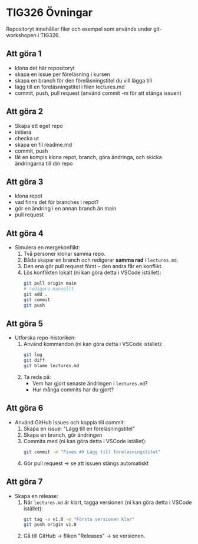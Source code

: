# TIG326 Övningar 
Repositoryt innehåller filer och exempel som används under git-workshopen i TIG326.

## Att göra 1
* klona det här repositoryt
* skapa en issue per föreläsning i kursen
* skapa en branch för den föreläsningstitel du vill lägga till
* lägg till en föreläsningstitel i filen lectures.md 
* commit, push, pull request (använd commit -m för att stänga issuen)


## Att göra 2
* Skapa ett eget repo
* initiera
* checka ut
* skapa en fil readme.md
* commit, push
* låt en kompis klona repot, branch, göra ändringa, och skicka ändringarna till din repo

## Att göra 3
* klona repot
* vad finns det för branches i repot?
* gör en ändring i en annan branch än main
* pull request

## Att göra 4
* Simulera en mergekonflikt:
  1. Två personer klonar samma repo.
  2. Båda skapar en branch och redigerar **samma rad** i `lectures.md`.
  3. Den ena gör pull request först – den andra får en konflikt.
  4. Lös konflikten lokalt (ni kan göra detta i VSCode istället):
     ```bash
     git pull origin main
     # redigera manuellt
     git add .
     git commit
     git push
     ```

## Att göra 5
* Utforska repo-historiken:
  1. Använd kommandon (ni kan göra detta i VSCode istället):
     ```bash
     git log
     git diff
     git blame lectures.md
     ```
  2. Ta reda på:
     - Vem har gjort senaste ändringen i `lectures.md`?
     - Hur många commits har du gjort?

## Att göra 6
* Använd GitHub Issues och koppla till commit:
  1. Skapa en issue: "Lägg till en föreläsningstitel"
  2. Skapa en branch, gör ändringen
  3. Commita med (ni kan göra detta i VSCode istället):
     ```bash
     git commit -m "Fixes #X Lägg till föreläsningstitel"
     ```
  4. Gör pull request → se att issuen stängs automatiskt

## Att göra 7
* Skapa en release:
  1. När `lectures.md` är klart, tagga versionen (ni kan göra detta i VSCode istället):
     ```bash
     git tag -a v1.0 -m "Första versionen klar"
     git push origin v1.0
     ```
  2. Gå till GitHub → fliken "Releases" → se versionen.
